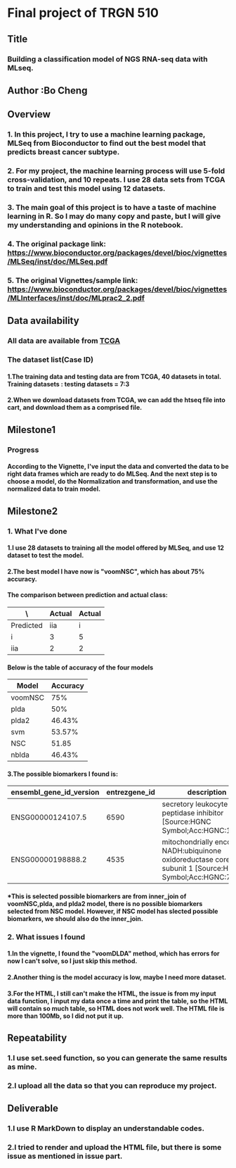 # Final project of TRGN 510
## Title
### Building a classification model of NGS RNA-seq data with MLseq.      
## Author :Bo Cheng
## Overview 
### 1. In this project, I try to use a machine learning package, MLSeq from Bioconductor to find out the best model that predicts breast cancer subtype. 
### 2. For my project, the machine learning process will use 5-fold cross-validation, and 10 repeats. I use 28 data sets from TCGA to train and test this model using 12 datasets. 
### 3. The main goal of this project is to have a taste of machine learning in R. So I may do many copy and paste, but I will give my understanding and opinions in the R notebook.
### 4. The original package link: https://www.bioconductor.org/packages/devel/bioc/vignettes/MLSeq/inst/doc/MLSeq.pdf
### 5. The original Vignettes/sample link: https://www.bioconductor.org/packages/devel/bioc/vignettes/MLInterfaces/inst/doc/MLprac2_2.pdf
## Data availability
### All data are available from [TCGA](https://portal.gdc.cancer.gov/exploration?filters=%7B%22op%22%3A%22and%22%2C%22content%22%3A%5B%7B%22op%22%3A%22in%22%2C%22content%22%3A%7B%22field%22%3A%22cases.disease_type%22%2C%22value%22%3A%5B%22ductal%20and%20lobular%20neoplasms%22%5D%7D%7D%2C%7B%22op%22%3A%22in%22%2C%22content%22%3A%7B%22field%22%3A%22cases.primary_site%22%2C%22value%22%3A%5B%22breast%22%5D%7D%7D%2C%7B%22op%22%3A%22in%22%2C%22content%22%3A%7B%22field%22%3A%22cases.project.program.name%22%2C%22value%22%3A%5B%22TCGA%22%5D%7D%7D%2C%7B%22op%22%3A%22in%22%2C%22content%22%3A%7B%22field%22%3A%22cases.project.project_id%22%2C%22value%22%3A%5B%22TCGA-BRCA%22%5D%7D%7D%2C%7B%22op%22%3A%22in%22%2C%22content%22%3A%7B%22field%22%3A%22cases.samples.sample_type%22%2C%22value%22%3A%5B%22primary%20tumor%22%5D%7D%7D%5D%7D)
### The dataset list(Case ID)
#### 1.The training data and testing data are from TCGA, 40 datasets in total. Training datasets : testing datasets = 7:3
#### 2.When we download datasets from TCGA, we can add the htseq file into cart, and download them as a comprised file.
## Milestone1
### Progress
#### According to the Vignette, I've input the data and converted the data to be right data frames which are ready to do MLSeq. And the next step is to choose a model, do the Normalization and transformation, and use the normalized data to train model.
## Milestone2
### 1. What I've done
#### 1.I use 28 datasets to training all the model offered by MLSeq, and use 12 dataset to test the model.
#### 2.The best model I have now is "voomNSC", which has about 75% accuracy.
#### The comparison between prediction and actual class:
  \    | Actual | Actual   
----- |-------|------
Predicted | iia  | i
i     | 3    | 5
iia   | 2    |2  
#### Below is the table of accuracy of the four models
Model | Accuracy 
----- | -------- 
voomNSC | 75%
plda | 50%
plda2 | 46.43%
svm | 53.57%
NSC | 51.85
nblda | 46.43%


#### 3.The possible biomarkers I found is:
ensembl_gene_id_version | entrezgene_id | description | hgnc_symbol
------------ | ------------- | ---------------- | -----------
ENSG00000124107.5	 | 6590 | secretory leukocyte peptidase inhibitor [Source:HGNC Symbol;Acc:HGNC:11092] | SLPI
ENSG00000198888.2 | 4535 | mitochondrially encoded NADH:ubiquinone oxidoreductase core subunit 1 [Source:HGNC Symbol;Acc:HGNC:7455] | MT-ND1
#### *This is selected possible biomarkers are from inner_join of voomNSC,plda, and plda2 model, there is no possible biomarkers selected from NSC model. However, if NSC model has slected possible biomarkers, we should also do the inner_join.
  
### 2. What issues I found
#### 1.In the vignette, I found the "voomDLDA" method, which has errors for now I can't solve, so I just skip this method.
#### 2.Another thing is the model accuracy is low, maybe I need more dataset.
#### 3.For the HTML, I still can't make the HTML, the issue is from my input data function, I input my data once a time and print the table, so the HTML will contain so much table, so HTML does not work well. The HTML file is more than 100Mb, so I did not put it up.
## Repeatability
### 1.I use set.seed function, so you can generate the same results as mine.
### 2.I upload all the data so that you can reproduce my project.
## Deliverable
### 1.I use R MarkDown to display an understandable codes.
### 2.I tried to render and upload the HTML file, but there is some issue as mentioned in issue part.